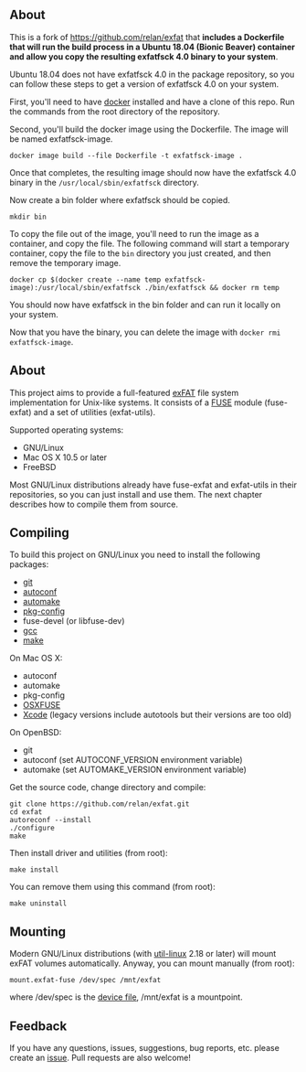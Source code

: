 About
-----

This is a fork of https://github.com/relan/exfat that **includes a Dockerfile that will run the build process in a Ubuntu 18.04 (Bionic Beaver) container and allow you copy the resulting exfatfsck 4.0 binary to your system**.

Ubuntu 18.04 does not have exfatfsck 4.0 in the package repository, so you can follow these steps to get a version of exfatfsck 4.0 on your system.

First, you'll need to have [docker](https://www.docker.com/) installed and have a clone of this repo. Run the commands from the root directory of the repository.

Second, you'll build the docker image using the Dockerfile. The image will be named exfatfsck-image.

```
docker image build --file Dockerfile -t exfatfsck-image .
```

Once that completes, the resulting image should now have the exfatfsck 4.0 binary in the `/usr/local/sbin/exfatfsck` directory.

Now create a bin folder where exfatfsck should be copied.

```
mkdir bin
```

To copy the file out of the image, you'll need to run the image as a container, and copy the file. The following command will start a temporary container, copy the file to the `bin` directory you just created, and then remove the temporary image.

```
docker cp $(docker create --name temp exfatfsck-image):/usr/local/sbin/exfatfsck ./bin/exfatfsck && docker rm temp
```

You should now have exfatfsck in the bin folder and can run it locally on your system.

Now that you have the binary, you can delete the image with `docker rmi exfatfsck-image`.

About
-----

This project aims to provide a full-featured [exFAT][1] file system implementation for Unix-like systems. It consists of a [FUSE][2] module (fuse-exfat) and a set of utilities (exfat-utils).

Supported operating systems:

* GNU/Linux
* Mac OS X 10.5 or later
* FreeBSD

Most GNU/Linux distributions already have fuse-exfat and exfat-utils in their repositories, so you can just install and use them. The next chapter describes how to compile them from source.

Compiling
---------

To build this project on GNU/Linux you need to install the following packages:

* [git][4]
* [autoconf][5]
* [automake][6]
* [pkg-config][7]
* fuse-devel (or libfuse-dev)
* [gcc][8]
* [make][9]

On Mac OS X:

* autoconf
* automake
* pkg-config
* [OSXFUSE][10]
* [Xcode][11] (legacy versions include autotools but their versions are too old)

On OpenBSD:

* git
* autoconf (set AUTOCONF_VERSION environment variable)
* automake (set AUTOMAKE_VERSION environment variable)

Get the source code, change directory and compile:

    git clone https://github.com/relan/exfat.git
    cd exfat
    autoreconf --install
    ./configure
    make

Then install driver and utilities (from root):

    make install

You can remove them using this command (from root):

    make uninstall

Mounting
--------

Modern GNU/Linux distributions (with [util-linux][12] 2.18 or later) will mount exFAT volumes automatically. Anyway, you can mount manually (from root):

    mount.exfat-fuse /dev/spec /mnt/exfat

where /dev/spec is the [device file][13], /mnt/exfat is a mountpoint.

Feedback
--------

If you have any questions, issues, suggestions, bug reports, etc. please create an [issue][3]. Pull requests are also welcome!

[1]: https://en.wikipedia.org/wiki/ExFAT
[2]: https://en.wikipedia.org/wiki/Filesystem_in_Userspace
[3]: https://github.com/relan/exfat/issues
[4]: https://www.git-scm.com/
[5]: https://www.gnu.org/software/autoconf/
[6]: https://www.gnu.org/software/automake/
[7]: http://www.freedesktop.org/wiki/Software/pkg-config/
[8]: https://gcc.gnu.org/
[9]: https://www.gnu.org/software/make/
[10]: https://osxfuse.github.io/
[11]: https://en.wikipedia.org/wiki/Xcode
[12]: https://www.kernel.org/pub/linux/utils/util-linux/
[13]: https://en.wikipedia.org/wiki/Device_file

